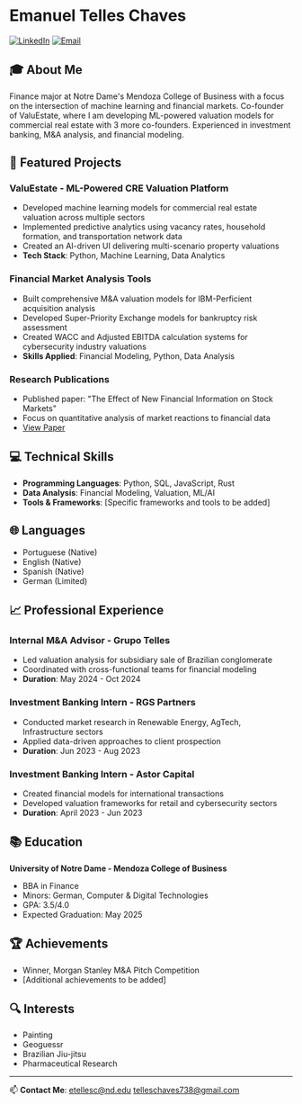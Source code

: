 # Emanuel Telles Chaves
[![LinkedIn](https://img.shields.io/badge/LinkedIn-Connect-blue)](https://www.linkedin.com/in/emanuel-telles-chaves-7b8065233/)
[![Email](https://img.shields.io/badge/Email-Contact-red)](mailto:etellesc@nd.edu)

## 🎓 About Me
Finance major at Notre Dame's Mendoza College of Business with a focus on the intersection of machine learning and financial markets. Co-founder of ValuEstate, where I am developing ML-powered valuation models for commercial real estate with 3 more co-founders. Experienced in investment banking, M&A analysis, and financial modeling.

## 🚀 Featured Projects

### ValuEstate - ML-Powered CRE Valuation Platform
- Developed machine learning models for commercial real estate valuation across multiple sectors
- Implemented predictive analytics using vacancy rates, household formation, and transportation network data
- Created an AI-driven UI delivering multi-scenario property valuations
- **Tech Stack**: Python, Machine Learning, Data Analytics

### Financial Market Analysis Tools
- Built comprehensive M&A valuation models for IBM-Perficient acquisition analysis
- Developed Super-Priority Exchange models for bankruptcy risk assessment
- Created WACC and Adjusted EBITDA calculation systems for cybersecurity industry valuations
- **Skills Applied**: Financial Modeling, Python, Data Analysis

### Research Publications
- Published paper: "The Effect of New Financial Information on Stock Markets"
- Focus on quantitative analysis of market reactions to financial data
- [View Paper](https://drive.google.com/drive/folders/1HCNIvcxpTbBukOlQ7cmqFyJuZZuJJotQ?usp=sharing)

## 💻 Technical Skills
- **Programming Languages**: Python, SQL, JavaScript, Rust
- **Data Analysis**: Financial Modeling, Valuation, ML/AI
- **Tools & Frameworks**: [Specific frameworks and tools to be added]

## 🌐 Languages
- Portuguese (Native)
- English (Native)
- Spanish (Native)
- German (Limited)

## 📈 Professional Experience

### Internal M&A Advisor - Grupo Telles
- Led valuation analysis for subsidiary sale of Brazilian conglomerate
- Coordinated with cross-functional teams for financial modeling
- **Duration**: May 2024 - Oct 2024

### Investment Banking Intern - RGS Partners
- Conducted market research in Renewable Energy, AgTech, Infrastructure sectors
- Applied data-driven approaches to client prospection
- **Duration**: Jun 2023 - Aug 2023

### Investment Banking Intern - Astor Capital
- Created financial models for international transactions
- Developed valuation frameworks for retail and cybersecurity sectors
- **Duration**: April 2023 - Jun 2023

## 📚 Education
**University of Notre Dame - Mendoza College of Business**
- BBA in Finance
- Minors: German, Computer & Digital Technologies
- GPA: 3.5/4.0
- Expected Graduation: May 2025

## 🏆 Achievements
- Winner, Morgan Stanley M&A Pitch Competition
- [Additional achievements to be added]

## 🔍 Interests
- Painting
- Geoguessr
- Brazilian Jiu-jitsu
- Pharmaceutical Research

---
📫 **Contact Me**: [etellesc@nd.edu](mailto:etellesc@nd.edu) [telleschaves738@gmail.com](mailto:telleschaves738@gmail.com)
